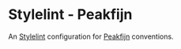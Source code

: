# Stylelint - Peakfijn

An [Stylelint](https://github.com/stylelint/stylelint) configuration for [Peakfijn](https://peakfijn.nl/) conventions.
